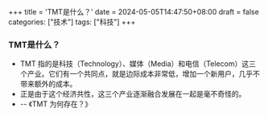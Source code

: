 +++
title = 'TMT是什么？'
date = 2024-05-05T14:47:50+08:00
draft = false
categories: ["技术"]
tags: ["科技"]
+++

### TMT是什么？
- TMT 指的是科技（Technology）、媒体（Media）和电信（Telecom）这三个产业。它们有一个共同点，就是边际成本非常低，增加一个新用户，几乎不带来额外的成本。
- 正是由于这个经济共性，这三个产业逐渐融合发展在一起是毫不奇怪的。
- -- 《TMT 为何存在？》